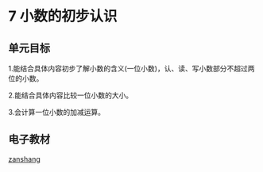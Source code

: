 # 7 小数的初步认识

## 单元目标

1.能结合具体内容初步了解小数的含义(一位小数)，认、读、写小数部分不超过两位的小数。

2.能结合具体内容比较一位小数的大小。

3.会计算一位小数的加减运算。

## 电子教材

<Ebook grade="xxsx3b" :pages="91" :paged="100" ></Ebook>

[zanshang](../res/zanshang.md ':include')